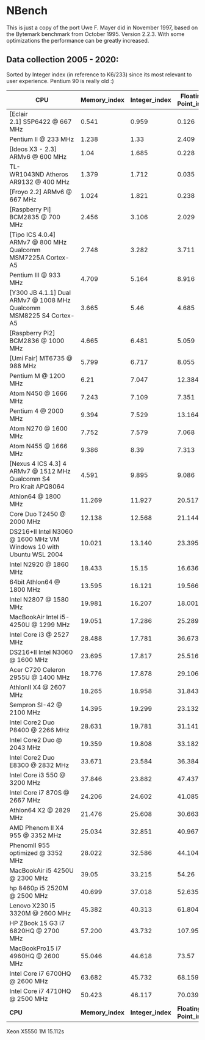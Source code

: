 # NBench

This is just a copy of the port Uwe F. Mayer did in November 1997, based on the Bytemark benchmark from October 1995. Version 2.2.3. With some optimizations the performance can be greatly increased.

## Data collection 2005 - 2020:

Sorted by Integer index (in reference to K6/233) since its most relevant to user experience. Pentium 90 is really old :)

|CPU                                                                |Memory_index|Integer_index|Floating-Point_index|INTEGER|FLOAT|SuperPI_1M|
|-------------------------------------------------------------------|------------|-------------|--------------------|-------|-----|----------|
|[Eclair 2.1] S5P6422 @ 667 MHz                                     |0.541       |0.959        |0.126               |3      |0.2  |-         |
|Pentium II @ 233 MHz                                               |1.238       |1.33         |2.409               |5.1    |4.3  |8m16.4s   |
|[Ideos X3 - 2.3] ARMv6 @ 600 MHz                                   |1.04        |1.685        |0.228               |5.5    |0.4  |-         |
|TL-WR1043ND Atheros AR9132 @ 400 MHz                               |1.379       |1.712        |0.035               |6.3    |0.06 |-         |
|[Froyo 2.2] ARMv6 @ 667 MHz                                        |1.024       |1.821        |0.238               |5.7    |0.4  |-         |
|[Raspberry Pi] BCM2835 @ 700 MHz                                   |2.456       |3.106        |2.029               |11.3   |3.66 |-         |
|[Tipo ICS 4.0.4] ARMv7 @ 800 MHz Qualcomm MSM7225A Cortex-A5       |2.748       |3.282        |3.711               |12.8   |6.69 |-         |
|Pentium III @ 933 MHz                                              |4.709       |5.164        |8.916               |19.9   |16.1 |4m01.7s   |
|[Y300 JB 4.1.1] Dual ARMv7 @ 1008 MHz Qualcomm MSM8225 S4 Cortex-A5|3.665       |5.46         |4.685               |18.4   |8.45 |-         |
|[Raspberry Pi2] BCM2836 @ 1000 MHz                                 |4.665       |6.481        |5.059               |22.6   |9.1  |-         |
|[Umi Fair] MT6735 @ 988 MHz                                        |5.799       |6.717        |8.055               |25.3   |14.5 |-         |
|Pentium M @ 1200 MHz                                               |6.21        |7.047        |12.384              |26.4   |22   |1m14.4s   |
|Atom N450 @ 1666 MHz                                               |7.243       |7.109        |7.351               |28.6   |12.8 |1m37.6s   |
|Pentium 4 @ 2000 MHz                                               |9.394       |7.529        |13.164              |33.2   |23.7 |1m34.2s   |
|Atom N270 @ 1600 MHz                                               |7.752       |7.579        |7.068               |30.6   |12.8 |1m37.6s   |
|Atom N455 @ 1666 MHz                                               |9.386       |8.39         |7.313               |35.3   |13.2 |1m30.9s   |
|[Nexus 4 ICS 4.3] 4 ARMv7 @ 1512 MHz Qualcomm S4 Pro Krait APQ8064 |4.591       |9.895        |9.086               |28.5   |16.4 |-         |
|Athlon64 @ 1800 MHz                                                |11.269      |11.927       |20.517              |46.6   |37   |0m49.1s   |
|Core Duo T2450 @ 2000 MHz                                          |12.138      |12.568       |21.144              |49.6   |38.1 |0m33.8s   |
|DS216+II Intel N3060 @ 1600 MHz VM Windows 10 with Ubuntu WSL 2004 |10.021      |13.140       |23.395              |46.883 |42.2 |0m50.264s |
|Intel N2920 @ 1860 MHz                                             |18.433      |15.15        |16.636              |66     |30   |0m42.056s |
|64bit Athlon64 @ 1800 MHz                                          |13.595      |16.121       |19.566              |59.9   |35.3 |0m49.4s   |
|Intel N2807 @ 1580 MHz                                             |19.981      |16.207       |18.001              |71     |32.5 |0m43.033s |
|MacBookAir Intel i5-4250U @ 1299 MHz                               |19.051      |17.286       |25.289              |72.2   |45.6 |-         |
|Intel Core i3 @ 2527 MHz                                           |28.488      |17.781       |36.673              |87.2   |66.1 |0m17.437s |
|DS216+II Intel N3060 @ 1600 MHz                                    |23.695      |17.817       |25.516              |80.7   |46   |-         |
|Acer C720 Celeron 2955U @ 1400 MHz                                 |18.776      |17.878       |29.106              |73.2   |52.5 |-         |
|AthlonII X4 @ 2607 MHz                                             |18.265      |18.958       |31.843              |74.8   |57.4 |0m30.7s   |
|Sempron SI-42 @ 2100 MHz                                           |14.395      |19.299       |23.132              |68.2   |41.7 |1m0.573s  |
|Intel Core2 Duo P8400 @ 2266 MHz                                   |28.631      |19.781       |31.141              |92.9   |56.1 |0m22.112s |
|Intel Core2 Duo @ 2043 MHz                                         |19.359      |19.808       |33.182              |78.6   |59.8 |0m25.7s   |
|Intel Core2 Duo E8300 @ 2832 MHz                                   |33.671      |23.584       |36.384              |110.1  |65.6 |0m18.473s |
|Intel Core i3 550 @ 3200 MHz                                       |37.846      |23.882       |47.437              |116.6  |85.5 |-         |
|Intel Core i7 870S @ 2667 MHz                                      |24.206      |24.602       |41.085              |-      |-    |0m14.7s   |
|Athlon64 X2 @ 2829 MHz                                             |21.476      |25.608       |30.663              |95.2   |55.3 |0m34.3s   |
|AMD Phenom II X4 955 @ 3352 MHz                                    |25.034      |32.851       |40.967              |117.2  |73.9 |0m16.3s   |
|PhenomII 955 optimized @ 3352 MHz                                  |28.022      |32.586       |44.104              |122.4  |79.2 |0m16.3s   |
|MacBookAir i5 4250U @ 2300 MHz                                     |39.05       |33.215       |54.26               |142.7  |97.8 |-         |
|hp 8460p i5 2520M @ 2500 MHz                                       |40.699      |37.018       |52.635              |154.5  |94.9 |0m13.145s |
|Lenovo X230 i5 3320M @ 2600 MHz                                    |45.382      |40.313       |61.804              |169.9  |111.4|0m12.264s |
|HP ZBook 15 G3 i7 6820HQ @ 2700 MHz                                |57.200      |43.732       |107.954             |196.6  |194.6|0m10.672s |
|MacBookPro15 i7 4960HQ @ 2600 MHz                                  |55.046      |44.618       |73.57               |195.6  |132.6|0m10.164s |
|Intel Core i7 6700HQ @ 2600 MHz                                    |63.682      |45.732       |68.159              |211.2  |122.9|-         |
|Intel Core i7 4710HQ @ 2500 MHz                                    |50.423      |46.117       |70.039              |192    |126.3|-         |
|__CPU__                                    |__Memory_index__|__Integer_index__|__Floating-Point_index__|__INTEGER__|__FLOAT__|__SuperPI_1M__|

Xeon X5550 1M 15.112s
